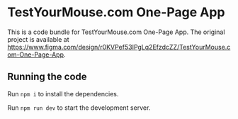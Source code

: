 
  # TestYourMouse.com One-Page App

  This is a code bundle for TestYourMouse.com One-Page App. The original project is available at https://www.figma.com/design/r0KVPef53IPgLq2EfzdcZZ/TestYourMouse.com-One-Page-App.

  ## Running the code

  Run `npm i` to install the dependencies.

  Run `npm run dev` to start the development server.
  